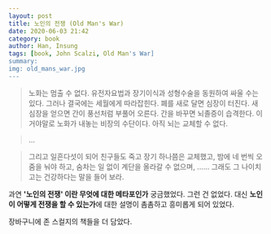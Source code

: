 ```yaml
---
layout: post
title: 노인의 전쟁 (Old Man's War)
date: 2020-06-03 21:42
category: book
author: Han, Insung
tags: [book, John Scalzi, Old Man's War]
summary: 
img: old_mans_war.jpg
---
```


>노화는 멈출 수 없다. 유전자요법과 장기이식과 성형수술을 동원하여 싸울 수는 있다. 그러나 결국에는 세월에게 따라잡힌다. 폐를 새로 달면 심장이 터진다. 새 심장을 얻으면 간이 풍선처럼 부풀어 오른다. 간을 바꾸면 뇌졸증이 습격한다. 이거야말로 노화가 내놓는 비장의 수단이다. 아직 뇌는 교체할 수 없다.

>...

>그리고 일흔다섯이 되어 친구들도 죽고 장기 하나쯤은 교체했고, 밤에 네 번씩 오줌을 눠야 하고, 숨차는 일 없이 계단을 올라갈 수 없으며, ...... 그래도 그 나이치고는 건강하다는 말을 들어 보라.

과연 **'노인의 전쟁' 이란 무엇에 대한 메타포인가** 궁금했었다. 그런 건 없었다. 대신 **노인이 어떻게 전쟁을 할 수 있는가**에 대한 설명이 촘촘하고 흥미롭게 되어 있었다.

장바구니에 존 스컬지의 책들을 더 담았다.